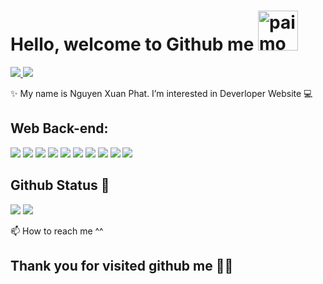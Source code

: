 # Hello, welcome to Github me <a href="https://emoji.gg/emoji/5940-paimon-dumb"><img src="https://cdn3.emoji.gg/emojis/5940-paimon-dumb.png" width="64px" height="64px" alt="paimon_dumb">
<a href=https://www.facebook.com/xpnguyen2428 target="_blank"/> <img src="https://img.shields.io/badge/-Facebok-blue"> </a> <img src="https://komarev.com/ghpvc/?username=anhduy1202&color=blue">

✨ My name is Nguyen Xuan Phat. I’m interested in Deverloper Website 💻

## Web Back-end:
<img src="https://img.shields.io/badge/react-%2320232a.svg?style=for-the-badge&logo=react&logoColor=%2361DAFB"> <img src="https://img.shields.io/badge/sqlite-%2307405e.svg?style=for-the-badge&logo=sqlite&logoColor=white"> <img src="https://img.shields.io/badge/javascript-%23323330.svg?style=for-the-badge&logo=javascript&logoColor=%23F7DF1E"> <img src="https://img.shields.io/badge/c%23-%23239120.svg?style=for-the-badge&logo=c-sharp&logoColor=white">  <img src="https://img.shields.io/badge/html5-%23E34F26.svg?style=for-the-badge&logo=html5&logoColor=white"> <img src="https://img.shields.io/badge/css3-%231572B6.svg?style=for-the-badge&logo=css3&logoColor=white"> <img src="https://img.shields.io/badge/Microsoft%20SQL%20Sever-CC2927?style=for-the-badge&logo=microsoft%20sql%20server&logoColor=white"> <img src="https://img.shields.io/badge/SASS-hotpink.svg?style=for-the-badge&logo=SASS&logoColor=white"> <img src="https://img.shields.io/badge/.NET-5C2D91?style=for-the-badge&logo=.net&logoColor=white"> <img src="https://img.shields.io/badge/Postman-FF6C37?style=for-the-badge&logo=postman&logoColor=white"> 

## Github Status 🎇

<img src="https://github-readme-stats.vercel.app/api?username=xpnguyendl&theme=tokyonight&show_icons=true&count_private=true">

<img src="https://github-readme-stats.vercel.app/api/top-langs/?username=xpnguyendl&theme=tokyonight&layout=compact&langs_count=6">

📫 How to reach me ^^ 

## Thank you for visited github me 🥰🥰


